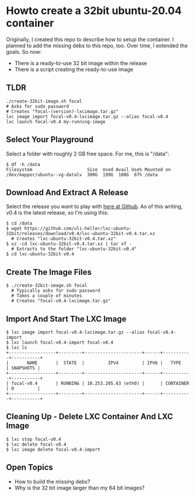 Howto create a 32bit ubuntu-20.04 container
===========================================

Originally, I created this repo to describe how to setup the
container. I planned to add the missing debs to this repo, too.
Over time, I extended the goals. So now:

- There is a ready-to-use 32 bit image within the release
- There is a script creating the ready-to-use image

TLDR
----

```
./create-32bit-image.sh focal
# Asks for sudo password
# Creates "focal-(version)-lxcimage.tar.gz"
lxc image import focal-v0.4-lxcimage.tar.gz --alias focal-v0.4
lxc launch focal-v0.4 my-running-image
```

Select Your Playground
----------------------

Select a folder with roughly 2 GB free space. For me, this is "/data":

```
$ df -h /data
Filesystem                     Size  Used Avail Use% Mounted on
/dev/mapper/ubuntu--vg-datalv  300G  199G  100G  67% /data
```

Download And Extract A Release
------------------------------

Select the release you want to play with [here at Github](https://github.com/uli-heller/lxc-ubuntu-32bit/releases).
As of this writing, v0.4 is the latest release, so I'm using this:

```
$ cd /data
$ wget https://github.com/uli-heller/lxc-ubuntu-32bit/releases/download/v0.4/lxc-ubuntu-32bit-v0.4.tar.xz
  # Creates "lxc-ubuntu-32bit-v0.4.tar.xz"
$ xz -cd lxc-ubuntu-32bit-v0.4.tar.xz | tar xf -
  # Extracts to the folder "lxc-ubuntu-32bit-v0.4"
$ cd lxc-ubuntu-32bit-v0.4
```

Create The Image Files
----------------------

```
$ ./create-32bit-image.sh focal
  # Typically asks for sudo password
  # Takes a couple of minutes
  # Creates "focal-v0.4-lxcimage.tar.gz"
```

Import And Start The LXC Image
-------------------------------

```
$ lxc image import focal-v0.4-lxcimage.tar.gz --alias focal-v0.4-import
$ lxc launch focal-v0.4-import focal-v0.4
$ lxc ls
+------------------+---------+----------------------+------+-----------+-----------+
|       NAME       |  STATE  |         IPV4         | IPV6 |   TYPE    | SNAPSHOTS |
+------------------+---------+----------------------+------+-----------+-----------+
| focal-v0.4       | RUNNING | 10.253.205.63 (eth0) |      | CONTAINER | 0         |
+------------------+---------+----------------------+------+-----------+-----------+
```

Cleaning Up - Delete LXC Container And LXC Image
------------------------------------------------

```
$ lxc stop focal-v0.4
$ lxc delete focal-v0.4
$ lxc image delete focal-v0.4-import
```

Open Topics
-----------

- How to build the missing debs?
- Why is the 32 bit image larger than my 64 bit images?
